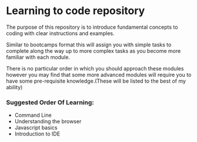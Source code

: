 # Learning to code repository

The purpose of this repository is to introduce fundamental concepts to coding with clear instructions and examples. 

Similar to bootcamps format this will assign you with simple tasks to complete along the way up to more complex tasks as you become more familiar with each module.

There is no particular order in which you should approach these modules however you may find that some more advanced modules will require you to have some pre-requisite knowledge.(These will be listed to the best of my ability)


### Suggested Order Of Learning:
- Command Line
- Understanding the browser
- Javascript basics
- Introduction to IDE